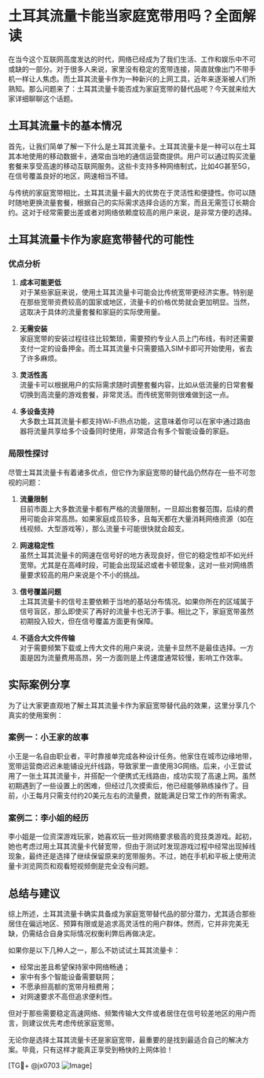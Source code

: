 # 土耳其流量卡能当家庭宽带用吗？全面解读

在当今这个互联网高度发达的时代，网络已经成为了我们生活、工作和娱乐中不可或缺的一部分。对于很多人来说，家里没有稳定的宽带连接，简直就像出门不带手机一样让人焦虑。而土耳其流量卡作为一种新兴的上网工具，近年来逐渐被人们所熟知。那么问题来了：土耳其流量卡能否成为家庭宽带的替代品呢？今天就来给大家详细聊聊这个话题。

## 土耳其流量卡的基本情况

首先，让我们简单了解一下什么是土耳其流量卡。土耳其流量卡是一种可以在土耳其本地使用的移动数据卡，通常由当地的通信运营商提供。用户可以通过购买流量套餐来享受高速的移动互联网服务。这些卡支持多种网络制式，比如4G甚至5G，在信号覆盖良好的地区，网速相当不错。

与传统的家庭宽带相比，土耳其流量卡最大的优势在于灵活性和便捷性。你可以随时随地更换流量套餐，根据自己的实际需求选择合适的方案，而且无需签订长期合约。这对于经常需要出差或者对网络依赖度较高的用户来说，是非常方便的选择。

## 土耳其流量卡作为家庭宽带替代的可能性

### 优点分析

1. **成本可能更低**  
   对于某些家庭来说，使用土耳其流量卡可能会比传统宽带更经济实惠。特别是在那些宽带资费较高的国家或地区，流量卡的价格优势就会更加明显。当然，这取决于具体的流量套餐和家庭的实际使用量。

2. **无需安装**  
   家庭宽带的安装过程往往比较繁琐，需要预约专业人员上门布线，有时还需要支付一定的设备押金。而土耳其流量卡只需要插入SIM卡即可开始使用，省去了许多麻烦。

3. **灵活性高**  
   流量卡可以根据用户的实际需求随时调整套餐内容，比如从低流量的日常套餐切换到高流量的游戏套餐，非常灵活。而传统宽带则很难做到这一点。

4. **多设备支持**  
   大多数土耳其流量卡都支持Wi-Fi热点功能，这意味着你可以在家中通过路由器将流量共享给多个设备同时使用，非常适合有多个智能设备的家庭。

### 局限性探讨

尽管土耳其流量卡有着诸多优点，但它作为家庭宽带的替代品仍然存在一些不可忽视的问题：

1. **流量限制**  
   目前市面上大多数流量卡都有严格的流量限制，一旦超出套餐范围，后续的费用可能会非常高昂。如果家庭成员较多，且每天都在大量消耗网络资源（如在线视频、大型游戏等），那么流量卡可能很快就会超支。

2. **网速稳定性**  
   虽然土耳其流量卡的网速在信号好的地方表现良好，但它的稳定性却不如光纤宽带。尤其是在高峰时段，可能会出现延迟或者卡顿现象，这对一些对网络质量要求较高的用户来说是个不小的挑战。

3. **信号覆盖问题**  
   土耳其流量卡的信号主要依赖于当地的基站分布情况。如果你所在的区域属于信号盲区，那么即使买了再好的流量卡也无济于事。相比之下，家庭宽带虽然初期投入较大，但在信号覆盖方面更有保障。

4. **不适合大文件传输**  
   对于需要频繁下载或上传大文件的用户来说，流量卡显然不是最佳选择。一方面是因为流量费用高昂，另一方面则是上传速度通常较慢，影响工作效率。

## 实际案例分享

为了让大家更直观地了解土耳其流量卡作为家庭宽带替代品的效果，这里分享几个真实的使用案例：

### 案例一：小王家的故事  
小王是一名自由职业者，平时靠接单完成各种设计任务。他家住在城市边缘地带，宽带运营商迟迟未能铺设光纤线路，导致家里一直使用3G网络。后来，小王尝试用了一张土耳其流量卡，并搭配一个便携式无线路由，成功实现了高速上网。虽然初期遇到了一些设置上的困难，但经过几次摸索后，他已经能够熟练操作了。目前，小王每月只需支付约20美元左右的流量费，就能满足日常工作的所有需求。

### 案例二：李小姐的经历  
李小姐是一位资深游戏玩家，她喜欢玩一些对网络要求极高的竞技类游戏。起初，她也考虑过用土耳其流量卡代替宽带，但由于测试时发现游戏过程中经常出现掉线现象，最终还是选择了继续保留原来的宽带服务。不过，她在手机和平板上使用流量卡浏览网页和观看短视频倒是完全没有问题。

## 总结与建议

综上所述，土耳其流量卡确实具备成为家庭宽带替代品的部分潜力，尤其适合那些居住在偏远地区、预算有限或是追求高灵活性的用户群体。然而，它并非完美无缺，仍需结合自身实际情况权衡利弊后再做决定。

如果你是以下几种人之一，那么不妨试试土耳其流量卡：
- 经常出差且希望保持家中网络畅通；
- 家中有多个智能设备需要联网；
- 不愿承担高额的宽带月租费用；
- 对网速要求不高但追求便利性。

但对于那些需要稳定高速网络、频繁传输大文件或者居住在信号较差地区的用户而言，则建议优先考虑传统家庭宽带。

无论你是选择土耳其流量卡还是家庭宽带，最重要的是找到最适合自己的解决方案。毕竟，只有这样才能真正享受到畅快的上网体验！

[TG💪+ @jx0703 ![Image](https://github.com/user-attachments/assets/dbca1d08-cadb-493c-b0ec-ad6f7a83f270)]